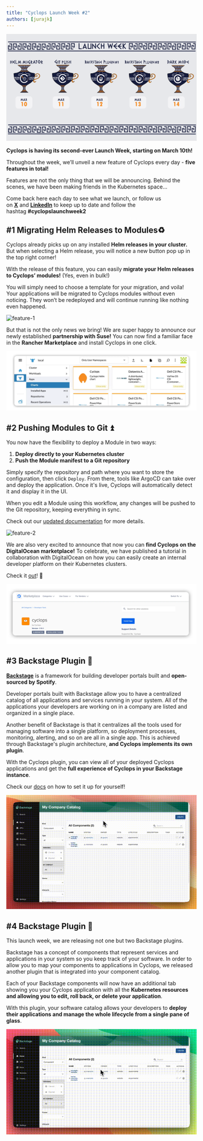 ```yaml
---
title: "Cyclops Launch Week #2"
authors: [jurajk]
---
```


![launch-week-teaser](../../static/img/2025-03-04-launch-week-2/lw-cover.png)

**Cyclops is having its second-ever Launch Week, starting on March 10th!**

Throughout the week, we’ll unveil a new feature of Cyclops every day - **five features in total!**

Features are not the only thing that we will be announcing. Behind the scenes, we have been making friends in the Kubernetes space...

Come back here each day to see what we launch, or follow us on [**X**](https://x.com/CyclopsUI) and [**LinkedIn**](https://www.linkedin.com/company/96014689/) to keep up to date and follow the hashtag **#cyclopslaunchweek2**

## #1 **Migrating Helm Releases to Modules**♻️

Cyclops already picks up on any installed **Helm releases in your cluster.** But when selecting a Helm release, you will notice a new button pop up in the top right corner!

With the release of this feature, you can easily **migrate your Helm releases to Cyclops’ modules!** (Yes, even in bulk!)

You will simply need to choose a template for your migration, and voila! Your applications will be migrated to Cyclops modules without even noticing. They won’t be redeployed and will continue running like nothing even happened.

![feature-1](../../static/img/2025-03-04-launch-week-2/day_1.gif)

But that is not the only news we bring! We are super happy to announce our newly established **partnership with Suse!** You can now find a familiar face in the **Rancher Marketplace** and install Cyclops in one click.

![rancher](../../static/img/2025-03-04-launch-week-2/rancher_mp.png)

## #2 Pushing Modules to Git ⏫

You now have the flexibility to deploy a Module in two ways:

1. **Deploy directly to your Kubernetes cluster**
2. **Push the Module manifest to a Git repository**

Simply specify the repository and path where you want to store the configuration, then click `Deploy`. From there, tools like ArgoCD can take over and deploy the application. Once it's live, Cyclops will automatically detect it and display it in the UI.

When you edit a Module using this workflow, any changes will be pushed to the Git repository, keeping everything in sync.

Check out our [updated documentation](https://cyclops-ui.com/docs/installation/git-write) for more details.

![feature-2](../../static/img/2025-03-04-launch-week-2/day-2-speed.gif)

We are also very excited to announce that now you can **find Cyclops on the** **DigitalOcean marketplace!** To celebrate, we have published a tutorial in collaboration with DigitalOcean on how you can easily create an internal developer platform on their Kubernetes clusters.

Check it [out](https://www.digitalocean.com/community/tutorials/build-developer-platform-kubernetes-cyclops)! 🌊

![digital-ocean-cyclops](../../static/img/2025-03-04-launch-week-2/do-mp.png)

## #3 Backstage Plugin **🧩**

[**Backstage**](https://backstage.io/) is a framework for building developer portals built and **open-sourced by Spotify**.

Developer portals built with Backstage allow you to have a centralized catalog of all applications and services running in your system. All of the applications your developers are working on in a company are listed and organized in a single place.

Another benefit of Backstage is that it centralizes all the tools used for managing software into a single platform, so deployment processes, monitoring, alerting, and so on are all in a single app. This is achieved through Backstage's plugin architecture, **and Cyclops implements its own plugin**.

With the Cyclops plugin, you can view all of your deployed Cyclops applications and get the **full experience of Cyclops in your Backstage instance**.

Check our [docs](https://cyclops-ui.com/docs/backstage/modules-plugin) on how to set it up for yourself!

![feature-3](../../static/img/2025-03-04-launch-week-2/day-3.gif)

## #4 Backstage Plugin **🧩**

This launch week, we are releasing not one but two Backstage plugins.

Backstage has a concept of components that represent services and applications in your system so you keep track of your software. In order to allow you to map your components to applications in Cyclops, we released another plugin that is integrated into your component catalog.

Each of your Backstage components will now have an additional tab showing you your Cyclops application with all the **Kubernetes resources and allowing you to edit, roll back, or delete your application**.

With this plugin, your software catalog allows your developers to **deploy their applications and manage the whole lifecycle from a single pane of glass**.

![feature-4](../../static/img/2025-03-04-launch-week-2/day-4.gif)
